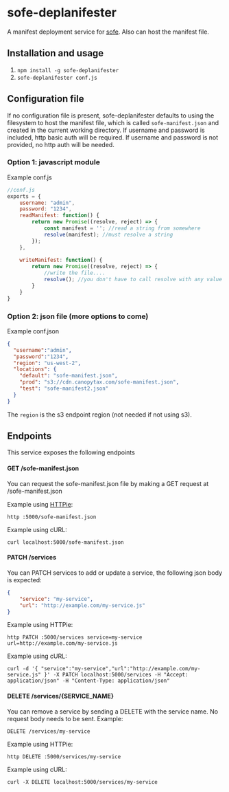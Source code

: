 # sofe-deplanifester
A manifest deployment service for [sofe](https://github.com/CanopyTax/sofe). Also can host the manifest file.

## Installation and usage
1. `npm install -g sofe-deplanifester`
2. `sofe-deplanifester conf.js`

## Configuration file
If no configuration file is present, sofe-deplanifester defaults to using the filesystem to host the manifest file, which is called `sofe-manifest.json` and created in the current working directory. If username and password is included, http basic auth will be required. If username and password is not provided, no http auth will be needed.

### Option 1: javascript module
Example conf.js
```js
//conf.js
exports = {
    username: "admin",
    password: "1234",
    readManifest: function() {
        return new Promise((resolve, reject) => {
            const manifest = ''; //read a string from somewhere
            resolve(manifest); //must resolve a string
        });
    },
    
    writeManifest: function() {
        return new Promise((resolve, reject) => {
            //write the file....
            resolve(); //you don't have to call resolve with any value
        }
    }
}
```
### Option 2: json file (more options to come)
Example conf.json
```json
{
  "username":"admin",
  "password":"1234",
  "region": "us-west-2",
  "locations": {
    "default": "sofe-manifest.json",
    "prod": "s3://cdn.canopytax.com/sofe-manifest.json",
    "test": "sofe-manifest2.json"
  }
}
```
The `region` is the s3 endpoint region (not needed if not using s3).

## Endpoints

This service exposes the following endpoints

#### GET /sofe-manifest.json

You can request the sofe-manifest.json file by making a GET request at /sofe-manifest.json

Example using [HTTPie](https://github.com/jkbrzt/httpie):

    http :5000/sofe-manifest.json

Example using cURL:

    curl localhost:5000/sofe-manifest.json

#### PATCH /services

You can PATCH services to add or update a service, the following json body is expected: 

```json
{
    "service": "my-service",
    "url": "http://example.com/my-service.js"
}
```

Example using HTTPie:

    http PATCH :5000/services service=my-service url=http://example.com/my-service.js

Example using cURL:

    curl -d '{ "service":"my-service","url":"http://example.com/my-service.js" }' -X PATCH localhost:5000/services -H "Accept: application/json" -H "Content-Type: application/json"

#### DELETE /services/{SERVICE_NAME}

You can remove a service by sending a DELETE with the service name. No request body needs to be sent. Example:

    DELETE /services/my-service

Example using HTTPie:

    http DELETE :5000/services/my-service

Example using cURL:

    curl -X DELETE localhost:5000/services/my-service


